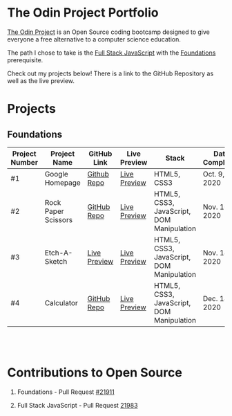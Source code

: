 # The Odin Project Portfolio

[The Odin Project](https://www.theodinproject.com/) is an Open Source coding bootcamp designed to give everyone a free alternative to a computer science education.

The path I chose to take is the [Full Stack JavaScript](https://www.theodinproject.com/paths/full-stack-javascript) with the [Foundations](https://www.theodinproject.com/paths/foundations) prerequisite. 

Check out my projects below! There is a link to the GitHub Repository as well as the live preview.


# Projects

## Foundations

Project Number |Project Name | GitHub Link | Live Preview | Stack |Date Completed 
--- |--- | --- | --- | --- |--- 
#1 | Google Homepage | [Github Repo](https://github.com/vdojnov/google-homepage) | [Live Preview](https://vdojnov.github.io/google-homepage/?fbclid=IwAR1uuCiCxZpzJw5do7mkZJLNOSSs5RWJasKJp9NzLNJ-dgW2cWc802p-RRQ) | HTML5, CSS3 | Oct. 9, 2020 
#2 |Rock Paper Scissors | [GitHub Repo](https://github.com/vdojnov/Rock_Paper_Scissors) | [Live Preview](https://vdojnov.github.io/Rock_Paper_Scissors/) | HTML5, CSS3, JavaScript, DOM Manipulation |Nov. 10, 2020
#3 |Etch-A-Sketch| [Live Preview](https://github.com/vdojnov/Etch-a-Sketch) |  [Live Preview](https://vdojnov.github.io/Etch-a-Sketch/) | HTML5, CSS3, JavaScript, DOM Manipulation | Nov. 14, 2020 
#4 | Calculator | [GitHub Repo](https://github.com/vdojnov/Calculator) | [Live Preview](https://vdojnov.github.io/Calculator/) | HTML5, CSS3, JavaScript, DOM Manipulation | Dec. 18, 2020 


<!-- #5 |--- | [GitHub Repo]() | [Live Preview]() | --- |---  -->

<br>
<br>

<!-- ## Full Stack JavaScript

Project Number |Project Name | GitHub Link | Live Preview | Stack |Date Completed 
--- |--- | --- | --- | --- |---  -->


# Contributions to Open Source

1. Foundations - Pull Request [#21911](https://github.com/TheOdinProject/curriculum/pull/21911)

2. Full Stack JavaScript - Pull Request [21983](https://github.com/TheOdinProject/curriculum/pull/21983)